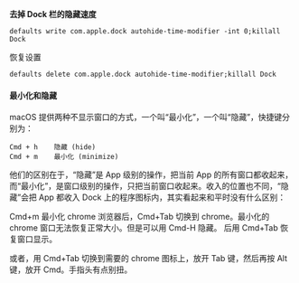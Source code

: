 **去掉 Dock 栏的隐藏速度**

```
defaults write com.apple.dock autohide-time-modifier -int 0;killall Dock
```

恢复设置

```
defaults delete com.apple.dock autohide-time-modifier;killall Dock
```

#### 最小化和隐藏

macOS 提供两种不显示窗口的方式，一个叫“最小化”，一个叫“隐藏”，快捷键分别为：

```
Cmd + h    隐藏 (hide)
Cmd + m    最小化 (minimize)
```

他们的区别在于，“隐藏”是 App 级别的操作，把当前 App 的所有窗口都收起来，而“最小化”，是窗口级别的操作，只把当前窗口收起来。收入的位置也不同，“隐藏”会把 App 都收入 Dock 上的程序图标内，其实看起来和平时没有什么区别：

Cmd+m 最小化 chrome 浏览器后，Cmd+Tab 切换到 chrome。最小化的 chrome 窗口无法恢复正常大小。但是可以用 Cmd-H 隐藏。 后用 Cmd+Tab 恢复窗口显示。

或者，用 Cmd+Tab 切换到需要的 chrome 图标上，放开 Tab 键，然后再按 Alt 键，放开 Cmd。手指头有点别扭。

<!--


[装点你的 Dock：外观篇丨一日一技 · Mac - 少数派](https://sspai.com/post/33493)
 -->
